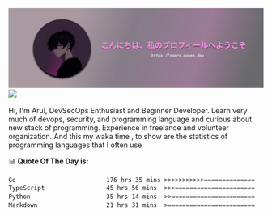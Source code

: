![banner](.github/profile-markdown.png)
<img src="https://user-images.githubusercontent.com/73097560/115834477-dbab4500-a447-11eb-908a-139a6edaec5c.gif"></p>

Hi, I'm Arul, DevSecOps Enthusiast and Beginner Developer. Learn very much of devops, security, and programming language and curious about new stack of programming. Experience in freelance and volunteer organization. And this my waka time , to show are the statistics of programming languages that I often use

📊 **Quote Of The Day is:**
<!--START_SECTION:waka-->

```txt
Go                         176 hrs 35 mins >>>>>>>>>>>==============   45.13 %
TypeScript                 45 hrs 56 mins  >>>======================   11.74 %
Python                     35 hrs 14 mins  >>=======================   09.00 %
Markdown                   21 hrs 31 mins  >========================   05.50 %
```

<!--END_SECTION:waka-->
